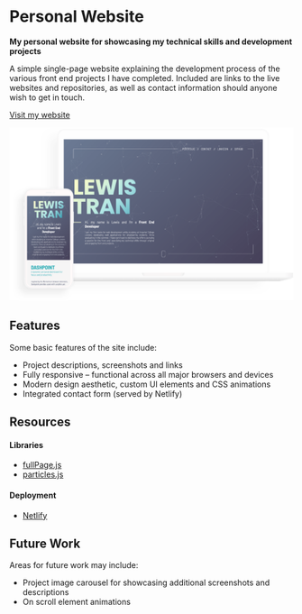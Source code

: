 # Personal Website

**My personal website for showcasing my technical skills and development projects**

A simple single-page website explaining the development process of the various front end projects I have completed. Included are links to the live websites and repositories, as well as contact information should anyone wish to get in touch.

[Visit my website](http://www.lewistran.com/ "lewistran.com")

![Personal Website](/src/assets/screenshot.png)

## Features

Some basic features of the site include:

- Project descriptions, screenshots and links
- Fully responsive – functional across all major browsers and devices
- Modern design aesthetic, custom UI elements and CSS animations
- Integrated contact form (served by Netlify)

## Resources

#### **Libraries**

- [fullPage.js](https://alvarotrigo.com/fullPage/ "alvarotrigo.com")
- [particles.js](https://vincentgarreau.com/particles.js/ "vincentgarreau.com")

#### Deployment

- [Netlify](https://www.netlify.com/ "netlify.com")

## Future Work

Areas for future work may include:

- Project image carousel for showcasing additional screenshots and descriptions
- On scroll element animations
